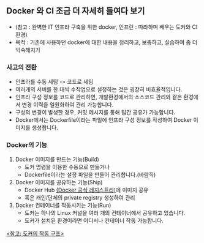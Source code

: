## Docker 와 CI 조금 더 자세히 들여다 보기

- (참고 : 완벽한 IT 인프라 구축을 위한 docker, 인프런 : 따라하며 배우는 도커와 CI환경)
- 목적 : 기존에 사용하던 docker에 대한 내용을 정리하고, 보충하고, 실습하여 좀 더 익숙해지기

### 사고의 전환

- 인프라를 수동 세팅 -> 코드로 세팅
- 여러개의 서버를 한 대씩 수작업으로 설정하는 것은 굉장히 비효율적입니다.
- 인프라 구성 정보를 코드로 관리하면, 개발환경에서의 소스코드 관리와 같은 환경에서 변경 이력을 일원화하여 관리 가능합니다.
- 구성의 변경이 발생한 경우, 커밋 메시지를 통해 팀간 공유가 가능합니다.
- Docker에서는 Dockerfile이라는 파일에 인프라 구성 정보를 작성하여 Docker 이미지를 생성합니다.

### Docker의 기능

1. Docker 이미지를 만드는 기능(Build)
   - 도커 명령을 이용한 수동으로 만들거나
   - Dockerfile이라는 설정 파일을 만들어 관리합니다.(바람직)
2. Docker 이미지를 공유하는 기능(Ship)
   - Docker Hub [(Docker 공식 레지스트리)](https://hub.docker.com/)에 이미지 공유
   - 혹은 개인/단체의 private registry 생성하여 관리
3. Docker 컨테이너를 작동시키는 기능(Run)
   - 도커는 하나의 Linux 커널을 여러 개의 컨테이너에서 공유하고 있습니다.
   - 도커가 설치된 환경이라면 어디서나 컨테이너 작동 가능합니다.

[<참고: 도커의 작동 구조>](./docker_arch.md)
